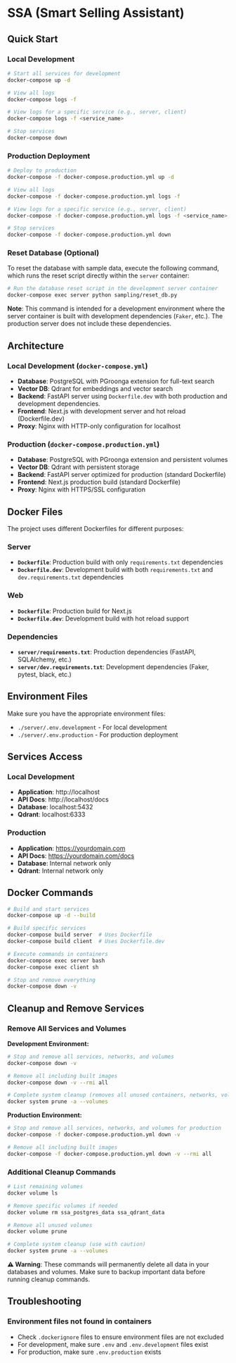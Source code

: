 # SSA (Smart Selling Assistant)

## Quick Start

### Local Development

```bash
# Start all services for development
docker-compose up -d

# View all logs
docker-compose logs -f

# View logs for a specific service (e.g., server, client)
docker-compose logs -f <service_name>

# Stop services
docker-compose down
```

### Production Deployment

```bash
# Deploy to production
docker-compose -f docker-compose.production.yml up -d

# View all logs
docker-compose -f docker-compose.production.yml logs -f

# View logs for a specific service (e.g., server, client)
docker-compose -f docker-compose.production.yml logs -f <service_name>

# Stop services
docker-compose -f docker-compose.production.yml down
```

### Reset Database (Optional)

To reset the database with sample data, execute the following command, which runs the reset script directly within the `server` container:

```bash
# Run the database reset script in the development server container
docker-compose exec server python sampling/reset_db.py
```

**Note**: This command is intended for a development environment where the server container is built with development dependencies (`Faker`, etc.). The production server does not include these dependencies.

## Architecture

### Local Development (`docker-compose.yml`)

- **Database**: PostgreSQL with PGroonga extension for full-text search
- **Vector DB**: Qdrant for embeddings and vector search
- **Backend**: FastAPI server using `Dockerfile.dev` with both production and development dependencies.
- **Frontend**: Next.js with development server and hot reload (Dockerfile.dev)
- **Proxy**: Nginx with HTTP-only configuration for localhost

### Production (`docker-compose.production.yml`)

- **Database**: PostgreSQL with PGroonga extension and persistent volumes
- **Vector DB**: Qdrant with persistent storage
- **Backend**: FastAPI server optimized for production (standard Dockerfile)
- **Frontend**: Next.js production build (standard Dockerfile)
- **Proxy**: Nginx with HTTPS/SSL configuration

## Docker Files

The project uses different Dockerfiles for different purposes:

### Server

- **`Dockerfile`**: Production build with only `requirements.txt` dependencies
- **`Dockerfile.dev`**: Development build with both `requirements.txt` and `dev.requirements.txt` dependencies

### Web

- **`Dockerfile`**: Production build for Next.js
- **`Dockerfile.dev`**: Development build with hot reload support

### Dependencies

- **`server/requirements.txt`**: Production dependencies (FastAPI, SQLAlchemy, etc.)
- **`server/dev.requirements.txt`**: Development dependencies (Faker, pytest, black, etc.)

## Environment Files

Make sure you have the appropriate environment files:

- `./server/.env.development` - For local development
- `./server/.env.production` - For production deployment

## Services Access

### Local Development

- **Application**: http://localhost
- **API Docs**: http://localhost/docs
- **Database**: localhost:5432
- **Qdrant**: localhost:6333

### Production

- **Application**: https://yourdomain.com
- **API Docs**: https://yourdomain.com/docs
- **Database**: Internal network only
- **Qdrant**: Internal network only

## Docker Commands

```bash
# Build and start services
docker-compose up -d --build

# Build specific services
docker-compose build server  # Uses Dockerfile
docker-compose build client  # Uses Dockerfile.dev

# Execute commands in containers
docker-compose exec server bash
docker-compose exec client sh

# Stop and remove everything
docker-compose down -v
```

## Cleanup and Remove Services

### Remove All Services and Volumes

**Development Environment:**

```bash
# Stop and remove all services, networks, and volumes
docker-compose down -v

# Remove all including built images
docker-compose down -v --rmi all

# Complete system cleanup (removes all unused containers, networks, volumes)
docker system prune -a --volumes
```

**Production Environment:**

```bash
# Stop and remove all services, networks, and volumes for production
docker-compose -f docker-compose.production.yml down -v

# Remove all including built images
docker-compose -f docker-compose.production.yml down -v --rmi all
```

### Additional Cleanup Commands

```bash
# List remaining volumes
docker volume ls

# Remove specific volumes if needed
docker volume rm ssa_postgres_data ssa_qdrant_data

# Remove all unused volumes
docker volume prune

# Complete system cleanup (use with caution)
docker system prune -a --volumes
```

**⚠️ Warning**: These commands will permanently delete all data in your databases and volumes. Make sure to backup important data before running cleanup commands.

## Troubleshooting

### Environment files not found in containers

- Check `.dockerignore` files to ensure environment files are not excluded
- For development, make sure `.env` and `.env.development` files exist
- For production, make sure `.env.production` exists
